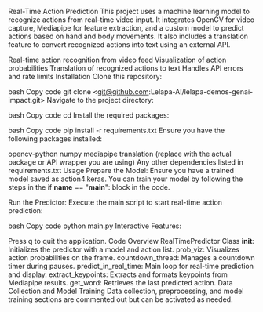 Real-Time Action Prediction
This project uses a machine learning model to recognize actions from real-time video input. It integrates OpenCV for video capture, Mediapipe for feature extraction, and a custom model to predict actions based on hand and body movements. It also includes a translation feature to convert recognized actions into text using an external API.

Real-time action recognition from video feed
Visualization of action probabilities
Translation of recognized actions to text
Handles API errors and rate limits
Installation
Clone this repository:

bash
Copy code
git clone <git@github.com:Lelapa-AI/lelapa-demos-genai-impact.git>
Navigate to the project directory:

bash
Copy code
cd <into the project directory>
Install the required packages:

bash
Copy code
pip install -r requirements.txt
Ensure you have the following packages installed:

opencv-python
numpy
mediapipe
translation (replace with the actual package or API wrapper you are using)
Any other dependencies listed in requirements.txt
Usage
Prepare the Model: Ensure you have a trained model saved as action4.keras. You can train your model by following the steps in the if __name__ == "__main__": block in the code.

Run the Predictor: Execute the main script to start real-time action prediction:

bash
Copy code
python main.py
Interactive Features:

Press q to quit the application.
Code Overview
RealTimePredictor Class
__init__: Initializes the predictor with a model and action list.
prob_viz: Visualizes action probabilities on the frame.
countdown_thread: Manages a countdown timer during pauses.
predict_in_real_time: Main loop for real-time prediction and display.
extract_keypoints: Extracts and formats keypoints from Mediapipe results.
get_word: Retrieves the last predicted action.
Data Collection and Model Training
Data collection, preprocessing, and model training sections are commented out but can be activated as needed.
